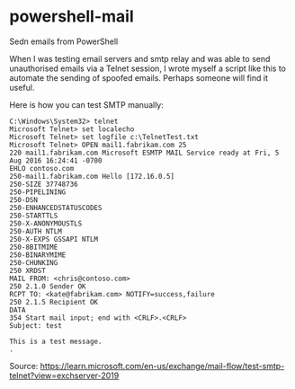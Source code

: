 # powershell-mail
Sedn emails from PowerShell

When I was testing email servers and smtp relay and was able to send unauthorised emails via a Telnet session, I wrote myself a script like this to automate the sending of spoofed emails. Perhaps someone will find it useful.

Here is how you can test SMTP manually:

```
C:\Windows\System32> telnet
Microsoft Telnet> set localecho
Microsoft Telnet> set logfile c:\TelnetTest.txt
Microsoft Telnet> OPEN mail1.fabrikam.com 25
220 mail1.fabrikam.com Microsoft ESMTP MAIL Service ready at Fri, 5 Aug 2016 16:24:41 -0700
EHLO contoso.com
250-mail1.fabrikam.com Hello [172.16.0.5]
250-SIZE 37748736
250-PIPELINING
250-DSN
250-ENHANCEDSTATUSCODES
250-STARTTLS
250-X-ANONYMOUSTLS
250-AUTH NTLM
250-X-EXPS GSSAPI NTLM
250-8BITMIME
250-BINARYMIME
250-CHUNKING
250 XRDST
MAIL FROM: <chris@contoso.com>
250 2.1.0 Sender OK
RCPT TO: <kate@fabrikam.com> NOTIFY=success,failure
250 2.1.5 Recipient OK
DATA
354 Start mail input; end with <CRLF>.<CRLF>
Subject: test

This is a test message.
.
```
Source: https://learn.microsoft.com/en-us/exchange/mail-flow/test-smtp-telnet?view=exchserver-2019
